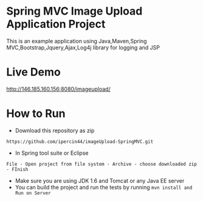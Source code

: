 # Spring MVC Image Upload Application Project
This is an example application using Java,Maven,Spring MVC,Bootstrap,Jquery,Ajax,Log4j library for logging and JSP

# Live Demo

http://146.185.160.156:8080/imageupload/

# How to Run

* Download this repository as zip
```
https://github.com/ipercin44/imageUpload-SpringMVC.git
```
* In Spring tool suite or Eclipse
```
File - Open project from file system - Archive - choose downloaded zip - Fİnish
```
* Make sure you are using JDK 1.6 and Tomcat or any Java EE server
* You can build the project and run the tests by running ```mvn install and Run on Server```
